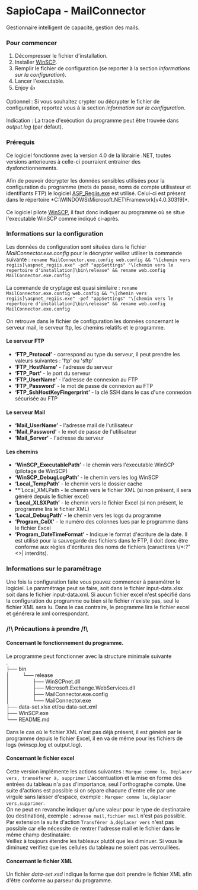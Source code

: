 # SapioCapa - MailConnector

Gestionnaire intelligent de capacité, gestion des mails.

### Pour commencer

1. Décompresser le fichier d'installation.
2. Installer [WinSCP](https://winscp.net/eng/download.php).
3. Remplir le fichier de configuration (se reporter à la section *informations sur la configuration*).
4. Lancer l'executable.
5. Enjoy :+1:

Optionnel : Si vous souhaitez crypter ou décrypter le fichier de configuration, reportez vous à la section *information sur la configuration*. <br />
 <br />
Indication : La trace d'exécution du programme peut être trouvée dans *output.log* (par défaut).

### Prérequis

Ce logiciel fonctionne avec la version 4.0 de la librairie .NET, toutes versions anterieures à celle-ci pourraient entrainer des dysfonctionnements. <br />
 <br />
Afin de pouvoir décrypter les données sensibles utilisées pour la configuration du programme (mots de passe, noms de compte utilisateur et identifiants FTP) le logiciel [ASP_Regiis.exe](https://msdn.microsoft.com/fr-fr/library/k6h9cz8h(v=vs.100).aspx) est utilisé. 
Celui-ci est présent dans le répertoire *C:\WINDOWS\Microsoft.NET\Framework\[v4.0.30319]\*. <br />
 <br />
Ce logiciel pilote [WinSCP](https://winscp.net/eng/download.php), il faut donc indiquer au programme où se situe l'executable WinSCP comme indiqué ci-après. <br />

### Informations sur la configuration

Les données de configuration sont situées dans le fichier *MailConnector.exe.config* pour le décrypter veillez utiliser la commande suivante : ```rename MailConnector.exe.config web.config && "\[chemin vers regiis]\aspnet_regiis.exe" -pdf "appSettings" "\[chemin vers le repertoire d'installation]\bin\release" && rename web.config MailConnector.exe.config``` <br />
 <br />
La commande de cryptage est quasi similaire : ```rename MailConnector.exe.config web.config && "\[chemin vers regiis]\aspnet_regiis.exe" -pef "appSettings" "\[chemin vers le repertoire d'installation]\bin\release" && rename web.config MailConnector.exe.config``` <br />
 <br />
On retrouve dans le fichier de configuration les données concernant le serveur mail, le serveur ftp, les chemins relatifs et le programme.

#### Le serveur FTP
* **‘FTP_Protocol’**  - correspond au type du serveur, il peut prendre les valeurs suivantes : 'ftp' ou 'sftp'
* **‘FTP_HostName’** - l'adresse du serveur 
* **‘FTP_Port’** - le port du serveur
* **‘FTP_UserName’** - l'adresse de connexion au FTP
* **‘FTP_Password’** - le mot de passe de connexion au FTP
* **‘FTP_SshHostKeyFingerprint’** - la clé SSH dans le cas d'une connexion sécurisée au FTP 

#### Le serveur Mail
* **‘Mail_UserName’** - l'adresse mail de l'utilisateur
* **‘Mail_Password’** - le mot de passe de l'utilisateur
* **‘Mail_Server’** - l'adresse du serveur

#### Les chemins
* **‘WinSCP_ExecutablePath’** - le chemin vers l'executable WinSCP (pilotage de WinSCP) 
* **‘WinSCP_DebugLogPath’** - le chemin vers les log WinSCP
* **‘Local_TempPath’** - le chemin vers le dossier cache
* **‘Local_XMLPath - le chemin vers le fichier XML (si non présent, il sera généré depuis le fichier excel)
* **‘Local_XLSXPath’** - le chemin vers le fichier Excel (si non présent, le programme lira le fichier XML)
* **‘Local_DebugPath’** - le chemin vers les logs du programme
* **‘Program_ColX’** - le numéro des colonnes lues par le programme dans le fichier Excel
* **‘Program_DateTimeFormat’** - Indique le format d'écriture de la date. Il est utilisé pour la sauvegarde des fichiers dans le FTP, il doit donc être conforme aux règles d'écritures des noms de fichiers (caractères \\/\*:?"<>| interdits).

### Informations sur le paramétrage

Une fois la configuration faite vous pouvez commencer à paramétrer le logiciel. Le paramétrage peut se faire, soit dans le fichier input-data.xlsx soit dans le fichier input-data.xml. Si aucun fichier excel n'est spécifié dans la configuration du programme ou bien si le fichier n'existe pas, seul le fichier XML sera lu. Dans le cas contraire, le programme lira le fichier excel et générera le xml correspondant.


### /!\ Précautions à prendre /!\

#### Concernant le fonctionnement du programme.

Le programme peut fonctionner avec la structure minimale suivante <br />
.  <br />
├── bin  <br />
│ &nbsp; &nbsp; &nbsp; &nbsp; └── release  <br />
│&nbsp; &nbsp; &nbsp; &nbsp; &nbsp; &nbsp; &nbsp; &nbsp; ├── WinSCPnet.dll  <br />
│&nbsp; &nbsp; &nbsp; &nbsp; &nbsp; &nbsp; &nbsp; &nbsp; ├── Microsoft.Exchange.WebServices.dll  <br />
│&nbsp; &nbsp; &nbsp; &nbsp; &nbsp; &nbsp; &nbsp; &nbsp; ├── MailConnector.exe.config  <br />
│&nbsp; &nbsp; &nbsp; &nbsp; &nbsp; &nbsp; &nbsp; &nbsp; └── MailConnector.exe  <br />
├── data-set.xlsx et/ou data-set.xml <br />
├── WinSCP.exe <br />
└── README.md <br />
<br />
Dans le cas où le fichier XML n'est pas déjà présent, il est généré par le programme depuis le fichier Excel, il en va de même pour les fichiers de logs (winscp.log et output.log).

#### Concernant le fichier excel

Cette version implémente les actions suivantes : ```Marque comme lu, Déplacer vers, transéferer à, supprimer```
L'accentuation et la mise en forme des entrées du tableau n'a pas d'importance, seul l'orthographe compte.
Une suite d'actions est possible si on sépare chacune d'entre elle par une virgule sans laisser d'espace, exemple : ```Marquer comme lu,déplacer vers,supprimer```. <br />
On ne peut en revanche indiquer qu'une valeur pour le type de destinataire (ou destination), exemple : ```adresse mail,fichier mail``` n'est pas possible. Par extension la suite d'action ```Transférer à,déplacer vers``` n'est pas possible car elle nécessite de rentrer l'adresse mail et le fichier dans le même champ destinataire.<br />
Veillez à toujours étendre les tableaux plutôt que les diminuer. Si vous le diminuez verifiez que les cellules du tableau ne soient pas verrouillées.

#### Concernant le fichier XML

Un fichier *data-set.xsd* indique la forme que doit prendre le fichier XML afin d'être conforme au parseur du programme.


